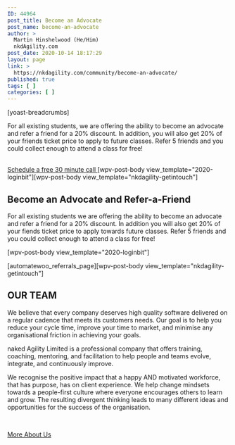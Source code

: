 ```yaml
---
ID: 44964
post_title: Become an Advocate
post_name: become-an-advocate
author: >
  Martin Hinshelwood (He/Him)
  nkdAgility.com
post_date: 2020-10-14 18:17:29
layout: page
link: >
  https://nkdagility.com/community/become-an-advocate/
published: true
tags: [ ]
categories: [ ]
---
```

[yoast-breadcrumbs]<p>For all existing students, we are offering the ability to become an advocate and refer a friend for a 20% discount. In addition, you will also get 20% of your friends ticket price to apply to future classes. Refer 5 friends and you could collect enough to attend a class for free!</p>		
			<a href="/company/free-consultation/" role="button">
						Schedule a free 30 minute call
					</a>
		[wpv-post-body view_template="2020-loginbit"][wpv-post-body view_template="nkdagility-getintouch"]<p><!-- wp:paragraph --><!-- /wp:paragraph --><!-- wp:heading --></p>
<h2 id="h-become-an-advocate-and-refer-a-friend">Become an Advocate and Refer-a-Friend</h2>
<p><!-- /wp:heading --><!-- wp:paragraph --></p>
<p>For all existing students we are offering the ability to become an advocate and refer a friend for a 20% discount. In addition you will also get 20% of your fiends ticket price to apply towards future classes. Refer 5 friends and you could collect enough to attend a class for free!</p>
<p><!-- /wp:shortcode --><!-- wp:toolset/ct {"ct":"2020-loginbit"} --></p>
[wpv-post-body view_template="2020-loginbit"]
<p><!-- /wp:toolset/ct --></p>[automatewoo_referrals_page][wpv-post-body view_template="nkdagility-getintouch"]		
			<h2>OUR TEAM</h2>		
		<p>We believe that every company deserves high quality software delivered on a regular cadence that meets its customers needs. Our goal is to help you reduce your cycle time, improve your time to market, and minimise any organisational friction in achieving your goals.</p>		
		<p>naked Agility Limited is a professional company that offers training, coaching, mentoring, and facilitation to help people and teams evolve, integrate, and continuously improve.</p>
<p>We recognise the positive impact that a happy AND motivated workforce, that has purpose, has on client experience. We help change mindsets towards a people-first culture where everyone encourages others to learn and grow. The resulting divergent thinking leads to many different ideas and opportunities for the success of the organisation.</p>
<p> </p>		
			<a href="/company/about-us/" role="button">
						More About Us
					</a>